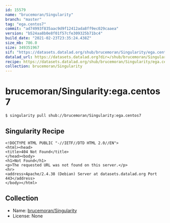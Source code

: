 ```yaml
---
id: 15579
name: "brucemoran/Singularity"
branch: "master"
tag: "ega.centos7"
commit: "ad74993f835aac9d9f12412ada8ff9ec029caaea"
version: "b524aa8b0e8f01f57cfe309325b71bc4"
build_date: "2021-02-23T23:35:24.438Z"
size_mb: 786.0
size: 349351967
sif: "https://datasets.datalad.org/shub/brucemoran/Singularity/ega.centos7/2021-02-23-ad74993f-b524aa8b/b524aa8b0e8f01f57cfe309325b71bc4.sif"
datalad_url: https://datasets.datalad.org?dir=/shub/brucemoran/Singularity/ega.centos7/2021-02-23-ad74993f-b524aa8b/
recipe: https://datasets.datalad.org/shub/brucemoran/Singularity/ega.centos7/2021-02-23-ad74993f-b524aa8b/Singularity
collection: brucemoran/Singularity
---
```


# brucemoran/Singularity:ega.centos7

```bash
$ singularity pull shub://brucemoran/Singularity:ega.centos7
```

## Singularity Recipe

```singularity
<!DOCTYPE HTML PUBLIC "-//IETF//DTD HTML 2.0//EN">
<html><head>
<title>404 Not Found</title>
</head><body>
<h1>Not Found</h1>
<p>The requested URL was not found on this server.</p>
<hr>
<address>Apache/2.4.38 (Debian) Server at datasets.datalad.org Port 443</address>
</body></html>
```

## Collection

 - Name: [brucemoran/Singularity](https://github.com/brucemoran/Singularity)
 - License: None

